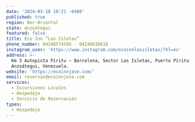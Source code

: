 ```yaml
---
date: '2024-03-18 10:21 -0400'
published: true
region: Nor-Oriental
state: Anzoátegui
featured: false
title: Eco Inn “Las Isletas”
phone_number: 04248574566 - 04248618618
instagram_user: 'https://www.instagram.com/ecoinnlasisletas/?hl=es'
address: >-
  Km 3 Autopista Píritu – Barcelona, Sector Las Isletas, Puerto Píritu Edo.
  Anzoátegui, Venezuela.   
website: 'https://ecoinnjose.com/'
email: reservas@ecoinnjose.com
services:
  - Excursiones Locales
  - Hospedaje
  - Servicio de Reservación
types:
  - Hospedaje
---
```


